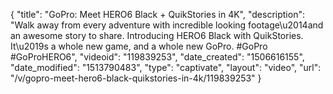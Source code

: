 {
    "title": "GoPro: Meet HERO6 Black + QuikStories in 4K",
    "description": "Walk away from every adventure with incredible looking footage\u2014and an awesome story to share. Introducing HERO6 Black with QuikStories. It\u2019s a whole new game, and a whole new GoPro. #GoPro #GoProHERO6",
    "videoid": "119839253",
    "date_created": "1506616155",
    "date_modified": "1513790483",
    "type": "captivate",
    "layout": "video",
    "url": "\/v\/gopro-meet-hero6-black-quikstories-in-4k\/119839253"
}